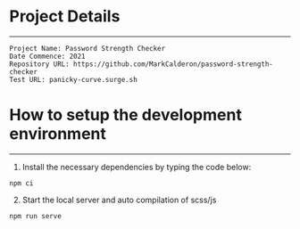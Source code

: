 # Project Details
---

```
Project Name: Password Strength Checker
Date Commence: 2021
Repository URL: https://github.com/MarkCalderon/password-strength-checker
Test URL: panicky-curve.surge.sh
```


# How to setup the development environment
---
1. Install the necessary dependencies by typing the code below:

```
npm ci
```

2. Start the local server and auto compilation of scss/js
```
npm run serve
```